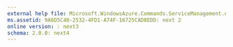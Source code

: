 ```yaml
---
external help file: Microsoft.WindowsAzure.Commands.ServiceManagement.dll-Help.xml: next1
ms.assetid: 9A6D5C40-2532-4FD1-A74F-16725CAD8EDD: next 2
online version: : next3
schema: 2.0.0: next4
---
```



